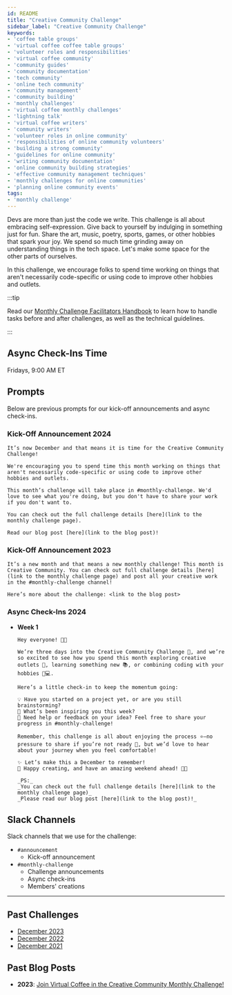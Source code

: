 ```yaml
---
id: README
title: "Creative Community Challenge"
sidebar_label: "Creative Community Challenge"
keywords: 
- 'coffee table groups'
- 'virtual coffee coffee table groups'
- 'volunteer roles and responsibilities'
- 'virtual coffee community'
- 'community guides'
- 'community documentation'
- 'tech community'
- 'online tech community'
- 'community management'
- 'community building'
- 'monthly challenges'
- 'virtual coffee monthly challenges'
- 'lightning talk'
- 'virtual coffee writers'
- 'community writers'
- 'volunteer roles in online community'
- 'responsibilities of online community volunteers'
- 'building a strong community'
- 'guidelines for online community'
- 'writing community documentation'
- 'online community building strategies'
- 'effective community management techniques'
- 'monthly challenges for online communities'
- 'planning online community events'
tags: 
- 'monthly challenge'
---
```


Devs are more than just the code we write. This challenge is all about embracing self-expression. Give back to yourself by indulging in something just for fun. Share the art, music, poetry, sports, games, or other hobbies that spark your joy. We spend so much time grinding away on understanding things in the tech space. Let's make some space for the other parts of ourselves.

In this challenge, we encourage folks to spend time working on things that aren't necessarily code-specific or using code to improve other hobbies and outlets.

:::tip

Read our [Monthly Challenge Facilitators Handbook](../facilitators-docs/README.md) to learn how to handle tasks before and after challenges, as well as the technical guidelines.

:::

## Async Check-Ins Time

Fridays, 9:00 AM ET

## Prompts

Below are previous prompts for our kick-off announcements and async check-ins.

### Kick-Off Announcement 2024

```text
It’s now December and that means it is time for the Creative Community Challenge!

We're encouraging you to spend time this month working on things that aren't necessarily code-specific or using code to improve other hobbies and outlets.

This month’s challenge will take place in #monthly-challenge. We'd love to see what you're doing, but you don't have to share your work if you don't want to.

You can check out the full challenge details [here](link to the monthly challenge page).

Read our blog post [here](link to the blog post)!
```

### Kick-Off Announcement 2023

```text
It’s a new month and that means a new monthly challenge! This month is Creative Community. You can check out full challenge details [here](link to the monthly challenge page) and post all your creative work in the #monthly-challenge channel!

Here’s more about the challenge: <link to the blog post>
```

### Async Check-Ins 2024

- **Week 1**

  ```text
  Hey everyone! 👋✨

  We’re three days into the Creative Community Challenge 🎉, and we’re so excited to see how you spend this month exploring creative outlets 🎨, learning something new 📚, or combining coding with your hobbies 🧩💻.

  Here’s a little check-in to keep the momentum going:

  💡 Have you started on a project yet, or are you still brainstorming?
  🎯 What’s been inspiring you this week?
  🤝 Need help or feedback on your idea? Feel free to share your progress in #monthly-challenge!

  Remember, this challenge is all about enjoying the process ⭐—no pressure to share if you’re not ready 🤫, but we’d love to hear about your journey when you feel comfortable!

  ✨ Let’s make this a December to remember!
  🎄 Happy creating, and have an amazing weekend ahead! 🥳🌈

  _PS:_
  _You can check out the full challenge details [here](link to the monthly challenge page)_
  _Please read our blog post [here](link to the blog post)!_
  ```

## Slack Channels

Slack channels that we use for the challenge:

- `#announcement`
  - Kick-off announcement
- `#monthly-challenge`
  - Challenge announcements
  - Async check-ins
  - Members' creations

---

## Past Challenges

- [December 2023](https://virtualcoffee.io/monthlychallenges/dec-2023)
- [December 2022](https://virtualcoffee.io/monthlychallenges/dec-2022)
- [December 2021](https://virtualcoffee.io/monthlychallenges/dec-2021)

## Past Blog Posts

- **2023**: [Join Virtual Coffee in the Creative Community Monthly Challenge!](https://dev.to/virtualcoffee/join-virtual-coffee-in-the-creative-community-monthly-challenge-44d5)
